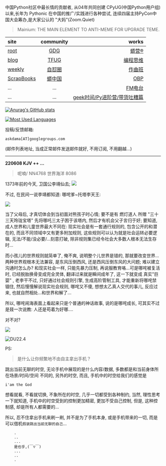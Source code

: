 中国Python社区中最长情的贡献者, 从04年共同创建 CPyUG(中国Python用户组)以来,长年为 Pythonic 在中国的推广/实践进行各种尝试, 连续四届主持PyCon中国大会筹办,是大家公认的 "大妈"(Zoom.Quiet)

> Mainium: THE MAIN ELEMENT TO ANTI-MEME FOR UPGRADE TEME.

| site | community | works |
| :-----| :----: | ----: |
| [root](http://zoomquiet.io/) | [GDG](https://blog.zhgdg.org/) | [蟒营®](https://doc.101.camp/) |
| [blog](https://blog.zoomquiet.io/pages/zoomquiet.html) | [TFUG](http://zh.tfug.world/) | [编程思维](https://py.101.camp/) |
| [weekly](http://weekly.pychina.org/) | [自怼圈](https://du.101.camp/) | [作曲班](https://mu.101.camp/) |
| [ScrapBooks](https://zoomquiet.io/collection.html) | [蟒中国](https://pychina.org/) | [OBP](https://zoomquiet.io/obp/index.html) |
| ... | ... | [FM电台](https://fm.101.camp/) |
| ... | ... | [geek时间/Py进阶营/带货吐糟篇](https://fm.101.camp/2020/geek2py-dama.html) |


[![Anurag's GitHub stats](https://github-readme-stats.vercel.app/api?username=zoomquiet&show_icons=true&count_private=true&include_all_commits=true&layout=compact&theme=panda)](https://blog.zoomquiet.io)

[![Most Used Languages](https://github-readme-stats.vercel.app/api/top-langs/?username=zoomquiet&theme=panda&card_width=445&layout=compact&show_icons=true&hide=javascript,html,php,Smarty,XSLT,TeX,C++,CSS)](https://zoomquiet.io)


投稿/反馈邮箱:

    askdama[AT]googlegroups.com

(邮件列表地址, 
当成正常邮件发送邮件就好, 不用订阅, 不用翻越...)


-----------------------------------------
**220608 KJV ++ ...**


> 呢喃/ NN4768 世界海洋 8086





1373年前的今天, 卫国公李靖仙去;
![](https://ipic.zoomquiet.top/2022-06-07-zshot%202022-06-07%2007.52.16.jpg)

不过, 在民间一说李靖都知道: 哪咤爹~托塔李天王:

![](https://ipic.zoomquiet.top/2022-06-07-zshot%202022-06-07%2007.52.26.jpg)

当了父母后, 才真切体会到当初面对熊孩子时心情; 要不是有 燃灯道人 所赠 "三十三天玲珑宝塔" 先将哪吒三太子困于该塔内, 然后才有机会父子言归于好;
要知道, 成人世界和儿童世界最大不同在: 现实社会是有一套通行规则的,  包含公开的和潜在的, 而且不同领域中又有更多附加规则, 这些规则可以认为就是社会运转必要逻辑, 无法/不能/没必要/...刻意打破, 除非规则集已经令社会大多数人根本无法生存时...

而小孩儿的世界规则就简单了, 俺不爽, 说明整个儿世界是错的, 那就要改变世界...
两种世界观根本无法兼容, 是东风压倒西风, 还是西风压倒东风的大问题; 难以建立沟通时怎么办? 和现实社会一样, 只能先暴力压制, 再说服教育咯...可是哪咤被复活时, 已经脱胎换骨变成完全灵体, 翻译过来就是瞬间成年了, 这一下就变成 真实"巨婴" , 老李干不过, 只好通过社会规则引擎, 生成高阶管制工具, 才能重新将哪咤禁锢住, 然后慢慢解说现实社会规则, 哪咤又不傻, 想想太乙真人交代的事儿, 反应过来, 也就自然相处...和世界和解了...

所以, 哪咤闹海表面上看起来只是个普通的神话故事, 说的是哪咤成长, 可其实不过是叕一次说教: 人还是苟着为好哪....

对不对?

![](https://ipic.zoomquiet.top/2022-06-07-zq42-today-card-2206.008.jpeg)


![DU22.4](https://ipic.zoomquiet.top/2022-04-30-220430DU6y_zip.jpg!/fw/420)






PS:
> 是什么让你频繁地不由自主拿出手机？

跳出当前无聊的时空,
无论手机中展现的是什么内容/数据,
多数都是和当前身体所在场景/时间/空间 不同的,
另外的时空,
而且, 手机中的时空给我们的感觉是

    i'am the God

想看就看, 不看就切换,
不象所在的时空, 几乎一切都受到各种制约,
当然,
理性思考一下就知道,
手机中的时空受到的控制更加精密, 更加不受自己控制,
但是, 这种控制感,
却是所有人都需要的...

所以, 
忍不住拿出手机来刷一刷,
并不是为了手机本身, 或是手机带来的一切,
而是可以借机`假装跳出当前无聊的自己`...



```
    .
    ..
    ...
    是也乎,(￣▽￣)
    ...
    ..
    .
```



